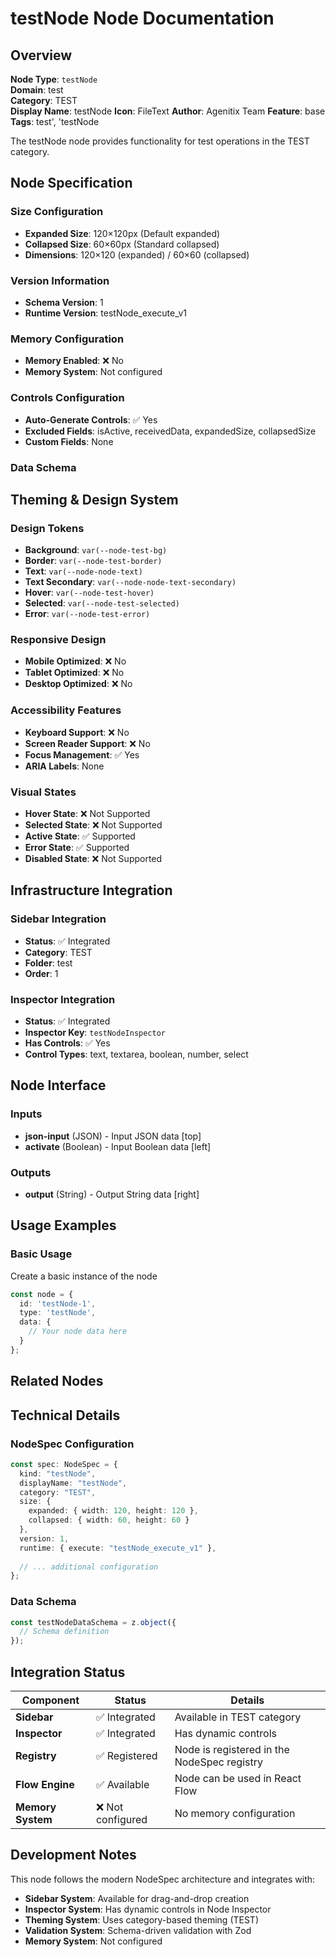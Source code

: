 # testNode Node Documentation

## Overview

**Node Type**: `testNode`  
**Domain**: test  
**Category**: TEST  
**Display Name**: testNode
**Icon**: FileText
**Author**: Agenitix Team
**Feature**: base
**Tags**: test&#x27;, &#x27;testNode

The testNode node provides functionality for test operations in the TEST category.

## Node Specification

### Size Configuration
- **Expanded Size**: 120×120px (Default expanded)
- **Collapsed Size**: 60×60px (Standard collapsed)
- **Dimensions**: 120×120 (expanded) / 60×60 (collapsed)

### Version Information
- **Schema Version**: 1
- **Runtime Version**: testNode_execute_v1

### Memory Configuration

- **Memory Enabled**: ❌ No
- **Memory System**: Not configured


### Controls Configuration

- **Auto-Generate Controls**: ✅ Yes
- **Excluded Fields**: isActive, receivedData, expandedSize, collapsedSize
- **Custom Fields**: None


### Data Schema




## Theming & Design System

### Design Tokens
- **Background**: `var(--node-test-bg)`
- **Border**: `var(--node-test-border)`
- **Text**: `var(--node-node-text)`
- **Text Secondary**: `var(--node-node-text-secondary)`
- **Hover**: `var(--node-test-hover)`
- **Selected**: `var(--node-test-selected)`
- **Error**: `var(--node-test-error)`

### Responsive Design
- **Mobile Optimized**: ❌ No
- **Tablet Optimized**: ❌ No
- **Desktop Optimized**: ❌ No

### Accessibility Features
- **Keyboard Support**: ❌ No
- **Screen Reader Support**: ❌ No
- **Focus Management**: ✅ Yes
- **ARIA Labels**: None

### Visual States
- **Hover State**: ❌ Not Supported
- **Selected State**: ❌ Not Supported
- **Active State**: ✅ Supported
- **Error State**: ✅ Supported
- **Disabled State**: ❌ Not Supported

## Infrastructure Integration

### Sidebar Integration
- **Status**: ✅ Integrated
- **Category**: TEST
- **Folder**: test
- **Order**: 1

### Inspector Integration
- **Status**: ✅ Integrated
- **Inspector Key**: `testNodeInspector`
- **Has Controls**: ✅ Yes
- **Control Types**: text, textarea, boolean, number, select

## Node Interface

### Inputs
- **json-input** (JSON) - Input JSON data [top]
- **activate** (Boolean) - Input Boolean data [left]

### Outputs
- **output** (String) - Output String data [right]

## Usage Examples

### Basic Usage

Create a basic instance of the node

```typescript
const node = {
  id: 'testNode-1',
  type: 'testNode',
  data: {
    // Your node data here
  }
};
```


## Related Nodes



## Technical Details

### NodeSpec Configuration
```typescript
const spec: NodeSpec = {
  kind: "testNode",
  displayName: "testNode",
  category: "TEST",
  size: {
    expanded: { width: 120, height: 120 },
    collapsed: { width: 60, height: 60 }
  },
  version: 1,
  runtime: { execute: "testNode_execute_v1" },
  
  // ... additional configuration
};
```

### Data Schema
```typescript
const testNodeDataSchema = z.object({
  // Schema definition
});
```

## Integration Status

| Component | Status | Details |
|-----------|--------|---------|
| **Sidebar** | ✅ Integrated | Available in TEST category |
| **Inspector** | ✅ Integrated | Has dynamic controls |
| **Registry** | ✅ Registered | Node is registered in the NodeSpec registry |
| **Flow Engine** | ✅ Available | Node can be used in React Flow |
| **Memory System** | ❌ Not configured | No memory configuration |

## Development Notes

This node follows the modern NodeSpec architecture and integrates with:
- **Sidebar System**: Available for drag-and-drop creation
- **Inspector System**: Has dynamic controls in Node Inspector
- **Theming System**: Uses category-based theming (TEST)
- **Validation System**: Schema-driven validation with Zod
- **Memory System**: Not configured
